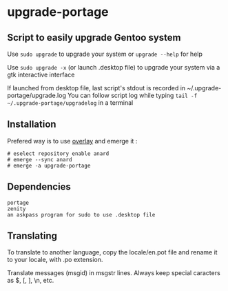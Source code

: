# upgrade-portage
## Script to easily upgrade Gentoo system

Use `sudo upgrade` to upgrade your system or `upgrade --help` for help

Use `sudo upgrade -x` (or launch .desktop file) to upgrade your system via a gtk interactive interface

If launched from desktop file, last script's stdout is recorded in ~/.upgrade-portage/upgrade.log
You can follow script log while typing `tail -f ~/.upgrade-portage/upgradelog` in a terminal

## Installation
Prefered way is to use [overlay](https://github.com/Anard/anard-overlay) and emerge it :
```
# eselect repository enable anard
# emerge --sync anard
# emerge -a upgrade-portage
```

## Dependencies
```
portage
zenity
an askpass program for sudo to use .desktop file
```

## Translating
To translate to another language, copy the locale/en.pot file and rename it to your locale, with .po extension.

Translate messages (msgid) in msgstr lines. Always keep special caracters as $, [, ], \\n, etc.